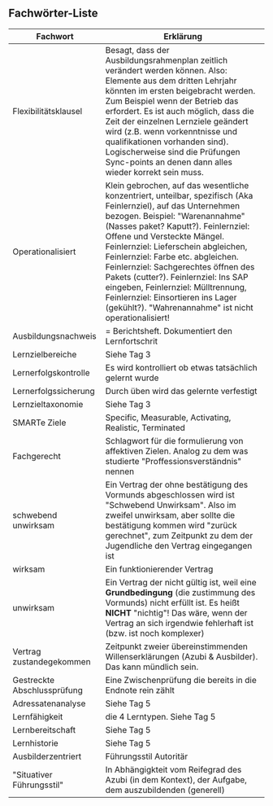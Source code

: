 ## Fachwörter-Liste

Fachwort             | Erklärung
---------------------|------------
Flexibilitätsklausel | Besagt, dass der Ausbildungsrahmenplan zeitlich verändert werden können. Also: Elemente aus dem dritten Lehrjahr könnten im ersten beigebracht werden. Zum Beispiel wenn der Betrieb das erfordert. Es ist auch möglich, dass die Zeit der einzelnen Lernziele geändert wird (z.B. wenn vorkenntnisse und qualifikationen vorhanden sind). Logischerweise sind die Prüfungen Sync-points an denen dann alles wieder korrekt sein muss.
Operationalisiert    | Klein gebrochen, auf das wesentliche konzentriert, unteilbar, spezifisch (Aka Feinlernziel), auf das Unternehmen bezogen. Beispiel: "Warenannahme" (Nasses paket? Kaputt?). Feinlernziel: Offene und Versteckte Mängel. Feinlernziel: Lieferschein abgleichen, Feinlernziel: Farbe etc. abgleichen. Feinlernziel: Sachgerechtes öffnen des Pakets (cutter?). Feinlernziel: Ins SAP eingeben, Feinlernziel: Mülltrennung, Feinlernziel: Einsortieren ins Lager (gekühlt?). "Wahrenannahme" ist nicht operationalisiert!
Ausbildungsnachweis  | = Berichtsheft. Dokumentiert den Lernfortschrit
Lernzielbereiche     | Siehe Tag 3
Lernerfolgskontrolle | Es wird kontrolliert ob etwas tatsächlich gelernt wurde
Lernerfolgssicherung | Durch üben wird das gelernte verfestigt
Lernzieltaxonomie    | Siehe Tag 3
SMARTe Ziele         | Specific, Measurable, Activating, Realistic, Terminated 
Fachgerecht          | Schlagwort für die formulierung von affektiven Zielen. Analog zu dem was studierte "Proffessionsverständnis" nennen
schwebend unwirksam  | Ein Vertrag der ohne bestätigung des Vormunds abgeschlossen wird ist "Schwebend Unwirksam". Also im zweifel unwirksam, aber sollte die bestätigung kommen wird "zurück gerechnet", zum Zeitpunkt zu dem der Jugendliche den Vertrag eingegangen ist
wirksam              | Ein funktionierender Vertrag
unwirksam                   | Ein Vertrag der nicht gültig ist, weil eine **Grundbedingung** (die zustimmung des Vormunds) nicht erfüllt ist. Es heißt **NICHT** "nichtig"! Das wäre, wenn der Vertrag an sich irgendwie fehlerhaft ist (bzw. ist noch komplexer)
Vertrag zustandegekommen    | Zeitpunkt zweier übereinstimmenden Willenserklärungen (Azubi & Ausbilder). Das kann mündlich sein.
Gestreckte Abschlussprüfung | Eine Zwischenprüfung die bereits in die Endnote rein zählt
Adressatenanalyse           | Siehe Tag 5
Lernfähigkeit               | die 4 Lerntypen. Siehe Tag 5
Lernbereitschaft            | Siehe Tag 5
Lernhistorie                | Siehe Tag 5
Ausbilderzentriert          | Führungsstil Autoritär
"Situativer Führungsstil"   | In Abhängigkteit vom Reifegrad des Azubi (in dem Kontext), der Aufgabe, dem auszubildenden (generell)


